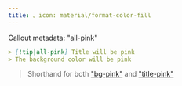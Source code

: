 ```yaml
---
title: 。icon: material/format-color-fill
---
```


Callout metadata: "all-pink"

```md
> [!tip|all-pink] Title will be pink
> The background color will be pink
```
> Shorthand for both ["bg-pink"](../bg-styling/page-6.md)
> and ["title-pink"](../title-styling/page-6.md)

